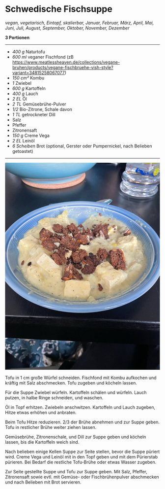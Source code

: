 # Schwedische Fischsuppe

_vegan, vegetarisch, Eintopf, skalierbar, Januar, Februar, März, April, Mai, Juni, Juli, August, September, Oktober, November, Dezember_

**3 Portionen**

---

- _400 g_ Naturtofu
- _600 ml_ veganer Fischfond (zB https://www.meatlessheaven.de/collections/vegane-bruhen/products/vegane-fischbruehe-vish-style?variant=34815258067077)
- _150 cm²_ Kombu
- _1_ Zwiebel
- _600 g_ Kartoffeln
- _400 g_ Lauch
- _2 EL_ Öl
- _2 TL_ Gemüsebrühe-Pulver
- _1/2_ Bio-Zitrone, Schale davon
- _1 TL_ getrockneter Dill
- Salz
- Pfeffer
- Zitronensaft
- _150 g_ Creme Vega
- _2 EL_ Leinöl
- _6 Scheiben_ Brot (optional, Gerster oder Pumpernickel, nach Belieben getoastet)

---

![Ein Teller Fischsuppe, hier mit Croutons aus Vollkornbrot](pics/fischsuppe.jpg)

Tofu in 1 cm große Würfel schneiden. Fischfond mit Kombu aufkochen und kräftig mit Salz abschmecken. Tofu zugeben und köcheln lassen.

Für die Suppe Zwiebel würfeln. Kartoffeln schälen und würfeln. Lauch putzen, in halbe Ringe schneiden, und waschen.

Öl in Topf erhitzen. Zwiebeln anschwitzen. Kartoffeln und Lauch zugeben, Hitze etwas erhöhen und anbraten.

Beim Tofu Hitze reduzieren. 2/3 der Brühe abnehmen und zur Suppe geben. Tofu in restlicher Brühe weiter ziehen lassen.

Gemüsebrühe, Zitronenschale, und Dill zur Suppe geben und köcheln lassen, bis die Kartoffeln weich sind.

Nach belieben einige Kellen Suppe zur Seite stellen, bevor die Suppe püriert wird. Creme Vega und Leinöl mit in den Topf geben und mit dem Pürierstab pürieren. Bei Bedarf die restliche Tofu-Brühe oder etwas Wasser zugeben.

Zur Seite gestellte Suppe und Tofu zur Suppe geben. Mit Salz, Pfeffer, Zitronensaft sowie evtl. mit Gemüse- oder Fischbrühenpulver abschmecken und nach Belieben mit Brot servieren.
